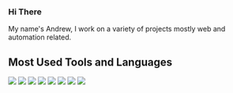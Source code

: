 ### Hi There 

My name's Andrew, I work on a variety of projects mostly web and automation related.

## Most Used Tools and Languages
![](https://img.shields.io/badge/Code-Java-informational?style=flat&logo=spring&logoColor=white&color=8fb229)
![](https://img.shields.io/badge/Code-Python-informational?style=flat&logo=python&logoColor=white&color=8fb229)
![](https://img.shields.io/badge/Code-React-informational?style=flat&logo=react&logoColor=white&color=8fb229)
![](https://img.shields.io/badge/Code-Javascript-informational?style=flat&logo=javascript&logoColor=white&color=8fb229)
![](https://img.shields.io/badge/Code-Rust-informational?style=flat&logo=rust&logoColor=white&color=8fb229)
![](https://img.shields.io/badge/Editor-VSCode-informational?style=flat&logo=visualstudiocode&logoColor=white&color=8fb229)
![](https://img.shields.io/badge/Shell-Bash-informational?style=flat&logo=gnubash&logoColor=white&color=8fb229)
![](https://img.shields.io/badge/Cloud-AWS-informational?style=flat&logo=amazonaws&logoColor=white&color=8fb229)


<!--
**AndrewLao/AndrewLao** is a ✨ _special_ ✨ repository because its `README.md` (this file) appears on your GitHub profile.

Here are some ideas to get you started:

- 🔭 I’m currently working on ...
- 🌱 I’m currently learning ...
- 👯 I’m looking to collaborate on ...
- 🤔 I’m looking for help with ...
- 💬 Ask me about ...
- 📫 How to reach me: ...
- 😄 Pronouns: ...
- ⚡ Fun fact: ...
-->
